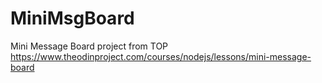 # MiniMsgBoard
Mini Message Board project from TOP <https://www.theodinproject.com/courses/nodejs/lessons/mini-message-board>
